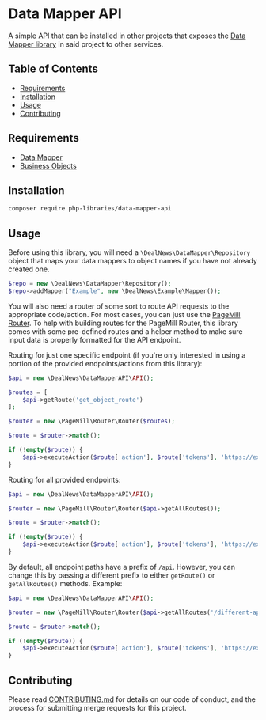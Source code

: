 # Data Mapper API

A simple API that can be installed in other projects that exposes the [Data Mapper library](https://github.com/dealnews/data-mapper) in said project to other services.

## Table of Contents

- [Requirements](#requirements)
- [Installation](#installation)
- [Usage](#usage)
- [Contributing](#contributing)

## Requirements

- [Data Mapper](https://github.com/dealnews/data-mapper)
- [Business Objects](https://github.com/dealnews/db)

## Installation

```sh
composer require php-libraries/data-mapper-api
```

## Usage

Before using this library, you will need a `\DealNews\DataMapper\Repository` object that maps your data mappers to object names if you
have not already created one.

```php
$repo = new \DealNews\DataMapper\Repository();
$repo->addMapper("Example", new \DealNews\Example\Mapper());
```

You will also need a router of some sort to route API requests to the appropriate code/action. For most cases, you can
just use the [PageMill Router](https://github.com/dealnews/pagemill-router). To help with building routes for the PageMill
Router, this library comes with some pre-defined routes and a helper method to make sure input data is properly formatted
for the API endpoint.

Routing for just one specific endpoint (if you're only interested in using a portion of the provided endpoints/actions from this library):
```php
$api = new \DealNews\DataMapperAPI\API();

$routes = [
    $api->getRoute('get_object_route')
];

$router = new \PageMill\Router\Router($routes);

$route = $router->match();

if (!empty($route)) {
    $api->executeAction($route['action'], $route['tokens'], 'https://example.com', $repo);
}
```

Routing for all provided endpoints:
```php
$api = new \DealNews\DataMapperAPI\API();

$router = new \PageMill\Router\Router($api->getAllRoutes());

$route = $router->match();

if (!empty($route)) {
    $api->executeAction($route['action'], $route['tokens'], 'https://example.com', $repo);
}
```

By default, all endpoint paths have a prefix of `/api`. However, you can change this by passing a different prefix to
either `getRoute()` or `getAllRoutes()` methods. Example:
```php
$api = new \DealNews\DataMapperAPI\API();

$router = new \PageMill\Router\Router($api->getAllRoutes('/different-api-path-prefix'));

$route = $router->match();

if (!empty($route)) {
    $api->executeAction($route['action'], $route['tokens'], 'https://example.com', $repo);
}
```

## Contributing

Please read [CONTRIBUTING.md](CONTRIBUTING.md) for details on our code of
conduct, and the process for submitting merge requests for this project.
